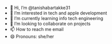 - 👋 Hi, I’m @tanishabartakke31 
- 👀 I’m interested in tech and apple development 
- 🌱 I’m currently learning info tech engineering 
- 💞️ I’m looking to collaborate on projects 
- 📫 How to reach me email
- 😄 Pronouns: she/her

<!---
tanishabartakke31/tanishabartakke31 is a ✨ special ✨ repository because its `README.md` (this file) appears on your GitHub profile.
You can click the Preview link to take a look at your changes.
--->
